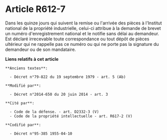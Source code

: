 # Article R612-7

Dans les quinze jours qui suivent la remise ou l'arrivée des pièces à l'Institut national de la propriété industrielle,
celui-ci attribue à la demande de brevet un numéro d'enregistrement national et le notifie sans délai au demandeur. Est
déclaré irrecevable toute correspondance ou tout dépôt de pièces ultérieur qui ne rappelle pas ce numéro ou qui ne porte pas
la signature du demandeur ou de son mandataire.

**Liens relatifs à cet article**

	**Anciens textes**:

	  - Décret n°79-822 du 19 septembre 1979 - art. 5 (Ab)

	**Modifié par**:

	  - Décret n°2014-650 du 20 juin 2014 - art. 3

	**Cité par**:

	  - Code de la défense. - art. D2332-3 (V)
	  - Code de la propriété intellectuelle - art. R617-2 (V)

	**Codifié par**:

	  - Décret n°95-385 1955-04-10
